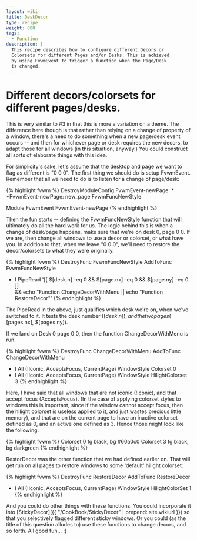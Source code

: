 ```yaml
---
layout: wiki
title: DeskDecor
type: recipe
weight: 800
tags:
  - Function
description: |
  This recipe describes how to configure different Decors or
  Colorsets for different Pages and/or Desks. This is achieved
  by using FvwmEvent to trigger a function when the Page/Desk
  is changed.
---
```

# Different decors/colorsets for different pages/desks.

This is very similar to #3 in that this is more a variation on a theme. The
difference here though is that rather than relying on a change of property of a
window, there's a need to do something when a new page/desk event occurs --
and then for whichever page or desk requires the new decors, to adapt those
for all windows (in this situation, anyway.) You could construct all sorts
of elaborate things with this idea.

For simplicity's sake, let's assume that the desktop and page we want to
flag as different is "0 0 0". The first thing we should do is setup
FvwmEvent.  Remember that all we need to do is to listen for a change of
page/desk:

{% highlight fvwm %}
DestroyModuleConfig FvwmEvent-newPage: *
*FvwmEvent-newPage: new_page FvwmFuncNewStyle

Module FvwmEvent FvwmEvent-newPage
{% endhighlight %}

Then the fun starts -- defining the FvwmFuncNewStyle function that will
ultimately do all the hard work for us. The logic behind this is when a
change of desk/page happens, make sure that we're on desk 0, page 0 0. If we
are, then change all windows to use a decor or colorset, or what have you.
In addition to that, when we leave "0 0 0", we'll need to restore the
decor/colorsets to what they were originally.

{% highlight fvwm %}
DestroyFunc FvwmFuncNewStyle
AddToFunc   FvwmFuncNewStyle
+ I PipeRead '[[ $[desk.n] -eq 0 && $[page.nx] -eq 0 && $[page.ny] -eq 0 ]] \
    && echo "Function ChangeDecorWithMenu || echo "Function RestoreDecor"'
{% endhighlight %}

The PipeRead in the above, just qualifies which desk we're on, when we've
switched to it. It tests the desk number ($[desk.n]), and the two pages ($
[pages.nx], $[pages.ny]).

If we land on Desk 0 page 0 0, then the function ChangeDecorWithMenu is run.

{% highlight fvwm %}
DestroyFunc ChangeDecorWithMenu
AddToFunc  ChangeDecorWithMenu
+ I All (!Iconic,  AcceptsFocus, CurrentPage) WindowStyle Colorset 0
+ I All (!Iconic, AcceptsFocus, CurrentPage)  WindowStyle HilightColorset 3
{% endhighlight %}

Here, I have said that all windows that are not iconic (!Iconic), and that
accept focus (AcceptsFocus). (In the case of applying colorset styles to
windows this is important, since if the window cannot accept focus, then the
hilight colorset is useless applied to it, and just wastes precious little
memory), and that are on the current page to have an inactive colorset
defined as 0, and an active one defined as 3. Hence those might look like
the following:

{% highlight fvwm %}
Colorset 0 fg black, bg #60a0c0
Colorset 3 fg black, bg darkgreen
{% endhighlight %}

RestorDecor was the other function that we had defined earlier on. That will
get run on all pages to restore windows to some 'default' hilight colorset:

{% highlight fvwm %}
DestroyFunc RestoreDecor
AddToFunc   RestoreDecor
+ I All (!Iconic, AcceptsFocus, CurrentPage) WindowStyle HilightColorSet 1
{% endhighlight %}

And you could do other things with these functions. You could incorporate it
into [StickyDecor]({{ "/CookBook/StickyDecor" | prepend: site.wikiurl }})
so that you selectively flagged different sticky windows. Or you could (as
the title of this question alludes to) use these functions to change decors,
and so forth. All good fun... :)

